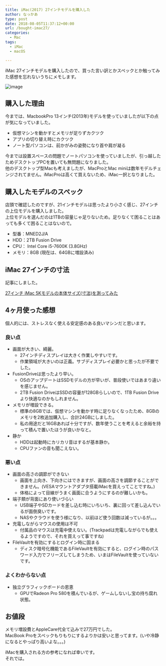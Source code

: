 ```yaml
---
title: iMac(2017) 27インチモデルを購入した
author: なっかあ
type: post
date: 2018-08-05T11:37:12+00:00
url: /bought-imac27/
categories:
  - Mac
tags:
  - iMac
  - macOS

---
```

iMac 27インチモデルを購入したので、買った言い訳とかスペックとか触ってみた感想を忘れないうちにメモします。

![image](/img/wp/imac27.jpg)

## 購入した理由

今までは、MacbookPro 13インチ(2013年)モデルを使っていましたが以下の点が気になっていました。

  * 仮想マシンを動かすとメモリが足りずカクツク
  * アプリの切り替え時にカクツク
  * ノート型パソコンは、前かがみの姿勢になり首や肩が凝る

今までは設置スペースの問題でノートパソコンを使っていましたが、引っ越したためデスクトップPCを置いても無問題になりました。  
他のデスクトップ型Macも考えましたが、MacProとMac miniは数年モデルチェンジされてません。iMacProは高くて買えないため、iMac一択となりました。

## 購入したモデルのスペック

店頭で確認したのですが、21インチモデルは思ったより小さく感じ、27インチの上位モデルを購入しました。  
上位モデルを選んだのは1TBの容量じゃ足りないため。足りなくて困ることはあっても多くて困ることはないので。

* 型番：MNED2J/A
* HDD：2TB Fusion Drive
* CPU： Intel Core i5-7600K (3.8GHz)
* メモリ：8GB (現在は、64GBに増設済み)

## iMac 27インチの寸法

記事にしました。  

[27インチ iMac 5Kモデルの本体サイズ(寸法)を測ってみた](/imac27-2017-size/)

## 4ヶ月使った感想

個人的には、ストレスなく使える安定感のある良いマシンだと思います。

### 良い点

* 画面が大きい、綺麗。 
    * 27インチディスプレイは大きく作業しやすいです。
    * 作業領域が大きいのは正義。サブディスプレイ必要かと思ったが不要でした。
* FusionDriveは思ったより早い。 
    * OSのアップデートはSSDモデルの方が早いが、普段使いではあまり違いを感じません。
    * 2TB Fusion DriveはSSDの容量が128GBらしいので、1TB Fusion Driveより快適なのかもしれません。
* メモリが増設できる。 
    * 標準の8GBでは、仮想マシンを動かす時に足りなくなったため、8GBのメモリを2枚追加購入し、合計24GBにしました。
    * 私の用途だと16GBあれば十分ですが、数年使うことを考えると余裕を持って積んで置いたほうが良いかなと。
* 静か 
    * HDDは起動時にカリカリ音はするが基本静か。
    * CPUファンの音も聞こえない。

### 悪い点

* 画面の高さの調節ができない 
    * 画面を上向き、下向きにはできますが、画面の高さを調節することができません。(VESAマウントアダプタ搭載iMacを買えってことですね。)
    * 体格によって目線がうまく画面に合うようにするのが難しいかも。
* 端子類が背面にあり使いづらい 
    * USB端子やSDカードを差し込む時にいちいち、裏に回って差し込んでいるが面倒臭いです。
    * NASやクラウドを使う様になり、以前ほど使う回数は減っているが。。。
* 充電しながらマウスの使用は不可 
    * 付属品のマウスは充電中使えない。(Trackpadは充電しながらでも使えるようですので、それを買えって事ですね)
* FileVaultを有効にするとログイン時に固まる 
    * ディスク暗号化機能であるFileVaultを有効にすると、ログイン時のパスワード入力でフリーズしてしまうため、いまはFileVaultを使っていないです。

### よくわからない点

* 独立グラフィックボードの恩恵 
    * GPUでRadeon Pro 580を積んでいるが、ゲームしないし宝の持ち腐れ状態。

## お値段

メモリ増設費とAppleCare代全て込みで27万円でした。  
MacBook Proをスペックもりもりにするよりかは安いと思ってます。(いや冷静になるとやっぱり高いよな。。。)

iMacを購入される方の参考になれば幸いです。  
それでは。